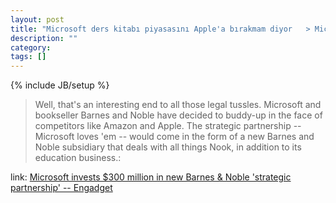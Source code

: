 ```yaml
---
layout: post
title: "Microsoft ders kitabı piyasasını Apple'a bırakmam diyor   > Microsoft invests 00 million in new Barnes & Noble 'strategic partnership'"
description: ""
category: 
tags: []
---
```

{% include JB/setup %}

> Well, that's an interesting end to all those legal tussles. Microsoft and bookseller Barnes and Noble have decided to buddy-up in the face of competitors like Amazon and Apple. The strategic partnership -- Microsoft loves 'em -- would come in the form of a new Barnes and Noble subsidiary that deals with all things Nook, in addition to its education business.:

link: [Microsoft invests $300 million in new Barnes & Noble 'strategic partnership' -- Engadget](http://www.engadget.com/2012/04/30/microsoft-barnes-and-noble-partnership/)